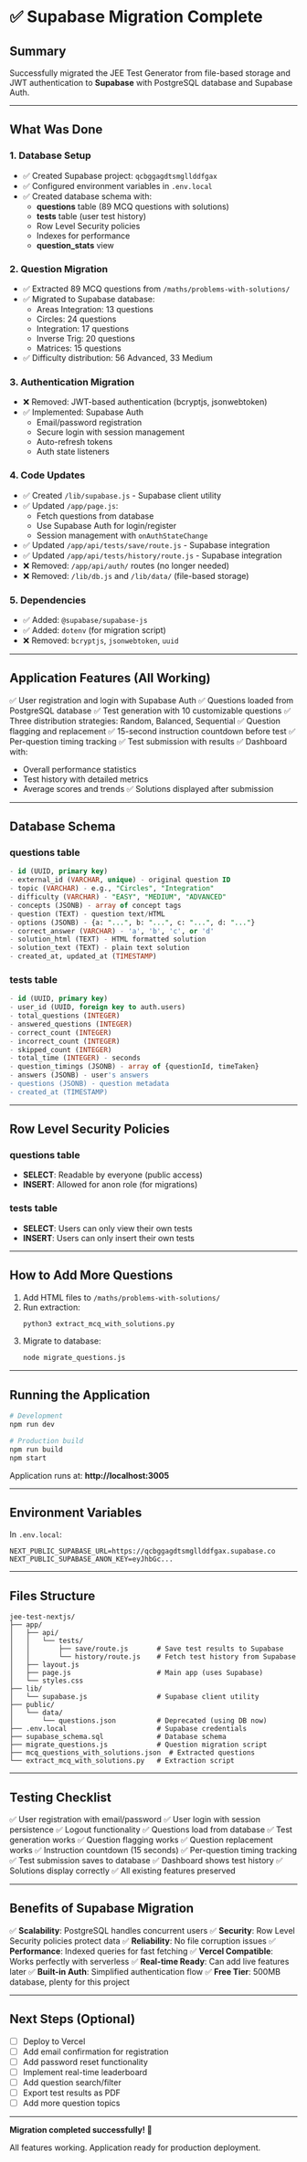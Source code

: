 # ✅ Supabase Migration Complete

## Summary

Successfully migrated the JEE Test Generator from file-based storage and JWT authentication to **Supabase** with PostgreSQL database and Supabase Auth.

---

## What Was Done

### 1. **Database Setup**
- ✅ Created Supabase project: `qcbggagdtsmgllddfgax`
- ✅ Configured environment variables in `.env.local`
- ✅ Created database schema with:
  - **questions** table (89 MCQ questions with solutions)
  - **tests** table (user test history)
  - Row Level Security policies
  - Indexes for performance
  - **question_stats** view

### 2. **Question Migration**
- ✅ Extracted 89 MCQ questions from `/maths/problems-with-solutions/`
- ✅ Migrated to Supabase database:
  - Areas Integration: 13 questions
  - Circles: 24 questions
  - Integration: 17 questions
  - Inverse Trig: 20 questions
  - Matrices: 15 questions
- ✅ Difficulty distribution: 56 Advanced, 33 Medium

### 3. **Authentication Migration**
- ❌ Removed: JWT-based authentication (bcryptjs, jsonwebtoken)
- ✅ Implemented: Supabase Auth
  - Email/password registration
  - Secure login with session management
  - Auto-refresh tokens
  - Auth state listeners

### 4. **Code Updates**
- ✅ Created `/lib/supabase.js` - Supabase client utility
- ✅ Updated `/app/page.js`:
  - Fetch questions from database
  - Use Supabase Auth for login/register
  - Session management with `onAuthStateChange`
- ✅ Updated `/app/api/tests/save/route.js` - Supabase integration
- ✅ Updated `/app/api/tests/history/route.js` - Supabase integration
- ❌ Removed: `/app/api/auth/` routes (no longer needed)
- ❌ Removed: `/lib/db.js` and `/lib/data/` (file-based storage)

### 5. **Dependencies**
- ✅ Added: `@supabase/supabase-js`
- ✅ Added: `dotenv` (for migration script)
- ❌ Removed: `bcryptjs`, `jsonwebtoken`, `uuid`

---

## Application Features (All Working)

✅ User registration and login with Supabase Auth
✅ Questions loaded from PostgreSQL database
✅ Test generation with 10 customizable questions
✅ Three distribution strategies: Random, Balanced, Sequential
✅ Question flagging and replacement
✅ 15-second instruction countdown before test
✅ Per-question timing tracking
✅ Test submission with results
✅ Dashboard with:
  - Overall performance statistics
  - Test history with detailed metrics
  - Average scores and trends
✅ Solutions displayed after submission

---

## Database Schema

### questions table
```sql
- id (UUID, primary key)
- external_id (VARCHAR, unique) - original question ID
- topic (VARCHAR) - e.g., "Circles", "Integration"
- difficulty (VARCHAR) - "EASY", "MEDIUM", "ADVANCED"
- concepts (JSONB) - array of concept tags
- question (TEXT) - question text/HTML
- options (JSONB) - {a: "...", b: "...", c: "...", d: "..."}
- correct_answer (VARCHAR) - 'a', 'b', 'c', or 'd'
- solution_html (TEXT) - HTML formatted solution
- solution_text (TEXT) - plain text solution
- created_at, updated_at (TIMESTAMP)
```

### tests table
```sql
- id (UUID, primary key)
- user_id (UUID, foreign key to auth.users)
- total_questions (INTEGER)
- answered_questions (INTEGER)
- correct_count (INTEGER)
- incorrect_count (INTEGER)
- skipped_count (INTEGER)
- total_time (INTEGER) - seconds
- question_timings (JSONB) - array of {questionId, timeTaken}
- answers (JSONB) - user's answers
- questions (JSONB) - question metadata
- created_at (TIMESTAMP)
```

---

## Row Level Security Policies

### questions table
- **SELECT**: Readable by everyone (public access)
- **INSERT**: Allowed for anon role (for migrations)

### tests table
- **SELECT**: Users can only view their own tests
- **INSERT**: Users can only insert their own tests

---

## How to Add More Questions

1. Add HTML files to `/maths/problems-with-solutions/`
2. Run extraction:
   ```bash
   python3 extract_mcq_with_solutions.py
   ```
3. Migrate to database:
   ```bash
   node migrate_questions.js
   ```

---

## Running the Application

```bash
# Development
npm run dev

# Production build
npm run build
npm start
```

Application runs at: **http://localhost:3005**

---

## Environment Variables

In `.env.local`:
```
NEXT_PUBLIC_SUPABASE_URL=https://qcbggagdtsmgllddfgax.supabase.co
NEXT_PUBLIC_SUPABASE_ANON_KEY=eyJhbGc...
```

---

## Files Structure

```
jee-test-nextjs/
├── app/
│   ├── api/
│   │   └── tests/
│   │       ├── save/route.js       # Save test results to Supabase
│   │       └── history/route.js    # Fetch test history from Supabase
│   ├── layout.js
│   ├── page.js                     # Main app (uses Supabase)
│   └── styles.css
├── lib/
│   └── supabase.js                 # Supabase client utility
├── public/
│   └── data/
│       └── questions.json          # Deprecated (using DB now)
├── .env.local                      # Supabase credentials
├── supabase_schema.sql             # Database schema
├── migrate_questions.js            # Question migration script
├── mcq_questions_with_solutions.json  # Extracted questions
└── extract_mcq_with_solutions.py   # Extraction script
```

---

## Testing Checklist

✅ User registration with email/password
✅ User login with session persistence
✅ Logout functionality
✅ Questions load from database
✅ Test generation works
✅ Question flagging works
✅ Question replacement works
✅ Instruction countdown (15 seconds)
✅ Per-question timing tracking
✅ Test submission saves to database
✅ Dashboard shows test history
✅ Solutions display correctly
✅ All existing features preserved

---

## Benefits of Supabase Migration

✅ **Scalability**: PostgreSQL handles concurrent users
✅ **Security**: Row Level Security policies protect data
✅ **Reliability**: No file corruption issues
✅ **Performance**: Indexed queries for fast fetching
✅ **Vercel Compatible**: Works perfectly with serverless
✅ **Real-time Ready**: Can add live features later
✅ **Built-in Auth**: Simplified authentication flow
✅ **Free Tier**: 500MB database, plenty for this project

---

## Next Steps (Optional)

- [ ] Deploy to Vercel
- [ ] Add email confirmation for registration
- [ ] Add password reset functionality
- [ ] Implement real-time leaderboard
- [ ] Add question search/filter
- [ ] Export test results as PDF
- [ ] Add more question topics

---

**Migration completed successfully! 🎉**

All features working. Application ready for production deployment.
